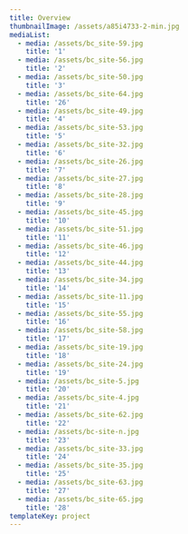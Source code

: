 ```yaml
---
title: Overview
thumbnailImage: /assets/a85i4733-2-min.jpg
mediaList:
  - media: /assets/bc_site-59.jpg
    title: '1'
  - media: /assets/bc_site-56.jpg
    title: '2'
  - media: /assets/bc_site-50.jpg
    title: '3'
  - media: /assets/bc_site-64.jpg
    title: '26'
  - media: /assets/bc_site-49.jpg
    title: '4'
  - media: /assets/bc_site-53.jpg
    title: '5'
  - media: /assets/bc_site-32.jpg
    title: '6'
  - media: /assets/bc_site-26.jpg
    title: '7'
  - media: /assets/bc_site-27.jpg
    title: '8'
  - media: /assets/bc_site-28.jpg
    title: '9'
  - media: /assets/bc_site-45.jpg
    title: '10'
  - media: /assets/bc_site-51.jpg
    title: '11'
  - media: /assets/bc_site-46.jpg
    title: '12'
  - media: /assets/bc_site-44.jpg
    title: '13'
  - media: /assets/bc_site-34.jpg
    title: '14'
  - media: /assets/bc_site-11.jpg
    title: '15'
  - media: /assets/bc_site-55.jpg
    title: '16'
  - media: /assets/bc_site-58.jpg
    title: '17'
  - media: /assets/bc_site-19.jpg
    title: '18'
  - media: /assets/bc_site-24.jpg
    title: '19'
  - media: /assets/bc_site-5.jpg
    title: '20'
  - media: /assets/bc_site-4.jpg
    title: '21'
  - media: /assets/bc_site-62.jpg
    title: '22'
  - media: /assets/bc-site-n.jpg
    title: '23'
  - media: /assets/bc_site-33.jpg
    title: '24'
  - media: /assets/bc_site-35.jpg
    title: '25'
  - media: /assets/bc_site-63.jpg
    title: '27'
  - media: /assets/bc_site-65.jpg
    title: '28'
templateKey: project
---
```


